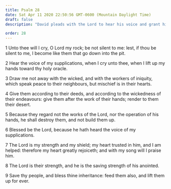 ```yaml
---
title: Psalm 28
date: Sat Apr 11 2020 22:50:56 GMT-0600 (Mountain Daylight Time)
draft: false
description: "David pleads with the Lord to hear his voice and grant his petitions—David prays, Save Thy people and bless Thine inheritance."

order: 28
---
```

    
1 Unto thee will I cry, O Lord my rock; be not silent to me: lest, if thou be silent to me, I become like them that go down into the pit.

2 Hear the voice of my supplications, when I cry unto thee, when I lift up my hands toward thy holy oracle.

3 Draw me not away with the wicked, and with the workers of iniquity, which speak peace to their neighbours, but mischief is in their hearts.

4 Give them according to their deeds, and according to the wickedness of their endeavours: give them after the work of their hands; render to them their desert.

5 Because they regard not the works of the Lord, nor the operation of his hands, he shall destroy them, and not build them up.

6 Blessed be the Lord, because he hath heard the voice of my supplications.

7 The Lord is my strength and my shield; my heart trusted in him, and I am helped: therefore my heart greatly rejoiceth; and with my song will I praise him.

8 The Lord is their strength, and he is the saving strength of his anointed.

9 Save thy people, and bless thine inheritance: feed them also, and lift them up for ever.
